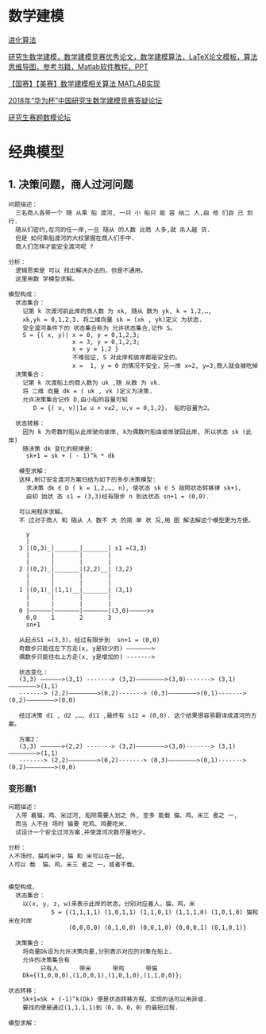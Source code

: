 # 数学建模
[进化算法 ](https://github.com/Ewenwan/evolute)

[研究生数学建模，数学建模竞赛优秀论文，数学建模算法，LaTeX论文模板，算法思维导图，参考书籍，Matlab软件教程，PPT](https://github.com/Ewenwan/MathModel)

[【国赛】【美赛】数学建模相关算法 MATLAB实现](https://github.com/Ewenwan/Algorithms_MathModels)



[2018年“华为杯”中国研究生数学建模竞赛答疑论坛](http://www.shumo.com/home/html/4060.html)

[研究生赛题数模论坛 ](http://www.shumo.com/forum/forum.php?mod=forumdisplay&fid=113)

# 经典模型
## 1. 决策问题，商人过河问题
    问题描述：
      三名商人各带一个 随 从乘 船 渡河, 一只 小 船只 能 容 纳二 人,由 他 们自 己 划行.
      随从们密约,在河的任一岸,一旦 随从 的人数 比商 人多,就 杀人越 货.
      但是 如何乘船渡河的大权掌握在商人们手中.
      商人们怎样才能安全渡河呢 ?

    分析：
      逻辑思索是 可以 找出解决办法的，但是不通用。
      这里用数 学模型求解。

    模型构成：
      状态集合：
        记第 k 次渡河前此岸的商人数 为 xk, 随从 数为 yk, k = 1,2,…,
        xk,yk = 0,1,2,3. 将二维向量 sk = (xk , yk)定义 为状态.
        安全渡河条件下的 状态集合称为 允许状态集合,记作 S。
        S = {( x, y)| x = 0, y = 0,1,2,3; 
                      x = 3, y = 0,1,2,3; 
                      x = y = 1,2 }
                      不难验证, S 对此岸和彼岸都是安全的。
                      x =  1, y = 0 的情况不安全，另一岸 x=2, y=3,商人就会被吃掉
      决策集合：
        记第 k 次渡船上的商人数为 uk ,随 从数 为 vk.
        将 二维 向量 dk = ( uk , vk )定义为决策.
        允许决策集合记作 D,由小船的容量可知
           D = {( u, v)|1≤ u + v≤2, u,v = 0,1,2}， 船的容量为2。

      状态转移：
        因为 k 为奇数时船从此岸驶向彼岸, k为偶数时船由彼岸驶回此岸, 所以状态 sk (此岸)
        随决策 dk 变化的规律是:
         sk+1 = sk + ( - 1)^k * dk 

       模型求解：
       这样,制订安全渡河方案归结为如下的多步决策模型:
         求决策 dk ∈ D ( k = 1,2,…, n), 使状态 sk ∈ S 按照状态转移律 sk+1,
         由初 始状 态 s1 = (3,3)经有限步 n 到达状态 sn+1 = (0,0).  

       可以用程序求解。
       不 过对于商人 和 随从 人 数不 大 的简 单 状 况,用 图 解法解这个模型更为方便。

         y
         |
       3 |(0,3)_|_______|_______| s1 =(3,3)
         |      |       |       |
         |      |       |       |
       2 |(0,2)_|_______|(2,2)__| (3,2)
         |      |       |       |
         |      |       |       |
       1 |(0,1)_|(1,1)__|_______| (3,1)
         |      |       |       |
         |      |       |       |
       0 |——————|———————|———————|(3,0)—————>x
         0,0    1       2       3
         sn+1
         
       从起点S1 =(3,3)，经过有限步到  sn+1 = (0,0)
       奇数步只能往左下方走(x, y是较少的) ———————> 
       偶数步只能往右上方走(x, y是增加的) ------->
       
       状态变化：
       (3,3) ——————>(3,1) -------> (3,2)————————>(3,0)-------> (3,1)————————>(1,1)
       -------> (2,2)————————>(0,2)-------> (0,3)————————>(0,1)-------> (0,2)————————>(0,0)
       
       经过决策 d1 , d2 ,…, d11 ,最终有 s12 = (0,0). 这个结果很容易翻译成渡河的方案。
       
       方案2：
       (3,3) ——————>(2,2) -------> (3,2)————————>(3,0)-------> (3,1)————————>(1,1)
       -------> (2,2)————————>(0,2)-------> (0,3)————————>(0,1)-------> (0,2)————————>(0,0)
            
       
### 变形题1 
    问题描述： 
      人带 着猫、鸡、米过河, 船除需要人划之 外, 至多 能载 猫、鸡、米三 者之 一, 
      而当 人不在 场时 猫要 吃鸡、鸡要吃米.
      试设计一个安全过河方案,并使渡河次数尽量地少。
      
    分析：
    人不场时，猫鸡米中，猫 和 米可以在一起，
    人可以 载  猫、鸡、米三 者之 一，或者不载。
    
    
    模型构成，
      状态集合：
        以(x, y, z, w)来表示此岸的状态，分别对应着人，猫，鸡，米
                S = {(1,1,1,1) (1,0,1,1) (1,1,0,1) (1,1,1,0) (1,0,1,0) 猫和米在对岸
                     (0,0,0,0) (0,1,0,0) (0,0,1,0) (0,0,0,1) (0,1,0,1)}
                     
      决策集合：
        将向量Dk设为允许决策向量,分别表示对应的对象在船上.
        允许的决策集合有
             只有人      带米      带鸡      带猫
        Dk={(1,0,0,0),(1,0,0,1),(1,0,1,0),(1,1,0,0)};
        
    状态转移：
        Sk+1=Sk + (-1)^k(Dk) 便是状态转移方程，实现的话可以用异或.
        要找的便是通过(1,1,1,1)到（0，0，0，0）的最短过程.
    
    模型求解：
        
        
        
        
    
